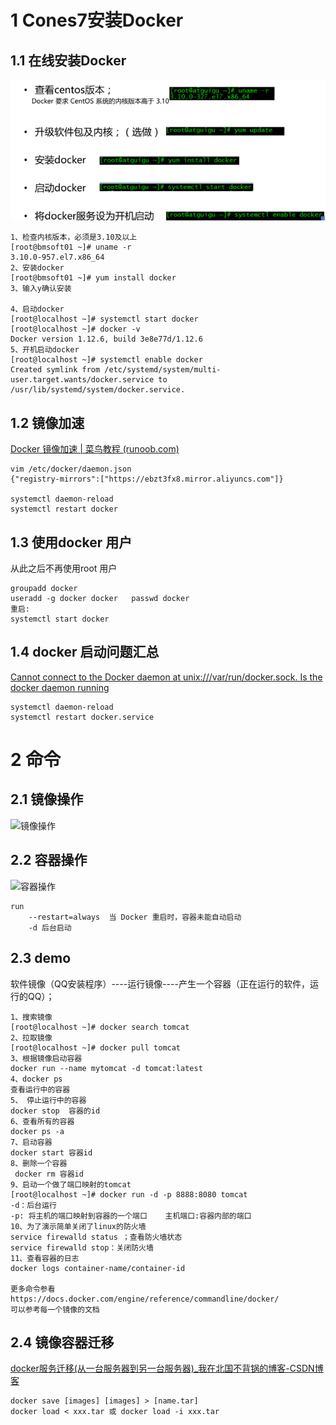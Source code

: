 # 1 Cones7安装Docker

## 1.1 在线安装Docker

![在线安装Docker](./assets/在线安装Docker.png)

```shell
1、检查内核版本，必须是3.10及以上
[root@bmsoft01 ~]# uname -r
3.10.0-957.el7.x86_64
2、安装docker
[root@bmsoft01 ~]# yum install docker
3、输入y确认安装

4、启动docker
[root@localhost ~]# systemctl start docker
[root@localhost ~]# docker -v
Docker version 1.12.6, build 3e8e77d/1.12.6
5、开机启动docker
[root@localhost ~]# systemctl enable docker
Created symlink from /etc/systemd/system/multi‐user.target.wants/docker.service to /usr/lib/systemd/system/docker.service.
```

## 1.2 镜像加速

[Docker 镜像加速 | 菜鸟教程 (runoob.com)](https://www.runoob.com/docker/docker-mirror-acceleration.html)

```shell
vim /etc/docker/daemon.json
{"registry-mirrors":["https://ebzt3fx8.mirror.aliyuncs.com"]}

systemctl daemon-reload
systemctl restart docker
```



## 1.3 使用docker 用户

从此之后不再使用root 用户

```shell
groupadd docker
useradd -g docker docker   passwd docker
重启:
systemctl start docker
```

## 1.4 docker 启动问题汇总

[Cannot connect to the Docker daemon at unix:///var/run/docker.sock. Is the docker daemon running](https://blog.csdn.net/qq_42114918/article/details/81840335)

```shell
systemctl daemon-reload
systemctl restart docker.service
```



# 2 命令

## 2.1 镜像操作



![镜像操作](D:/code/laolan/landocx/landocx/16.%E8%BF%90%E7%BB%B4/10.Docker/assets/%E9%95%9C%E5%83%8F%E6%93%8D%E4%BD%9C.png)

## 2.2  容器操作

![容器操作](D:/code/laolan/landocx/landocx/16.%E8%BF%90%E7%BB%B4/10.Docker/assets/容器操作.png)

```
run 
	--restart=always  当 Docker 重启时，容器未能自动启动
	-d 后台启动
```



## 2.3 demo

软件镜像（QQ安装程序）----运行镜像----产生一个容器（正在运行的软件，运行的QQ）；

```
1、搜索镜像
[root@localhost ~]# docker search tomcat
2、拉取镜像
[root@localhost ~]# docker pull tomcat
3、根据镜像启动容器
docker run ‐‐name mytomcat ‐d tomcat:latest
4、docker ps 
查看运行中的容器
5、 停止运行中的容器
docker stop  容器的id
6、查看所有的容器
docker ps ‐a
7、启动容器
docker start 容器id
8、删除一个容器
 docker rm 容器id
9、启动一个做了端口映射的tomcat
[root@localhost ~]# docker run ‐d ‐p 8888:8080 tomcat
‐d：后台运行
‐p: 将主机的端口映射到容器的一个端口    主机端口:容器内部的端口
10、为了演示简单关闭了linux的防火墙
service firewalld status ；查看防火墙状态
service firewalld stop：关闭防火墙
11、查看容器的日志
docker logs container‐name/container‐id

更多命令参看
https://docs.docker.com/engine/reference/commandline/docker/
可以参考每一个镜像的文档
```

## 2.4 镜像容器迁移

[docker服务迁移(从一台服务器到另一台服务器)_我在北国不背锅的博客-CSDN博客](https://blog.csdn.net/weixin_44455388/article/details/107539559)

```
docker save [images] [images] > [name.tar]
docker load < xxx.tar 或 docker load -i xxx.tar
```

